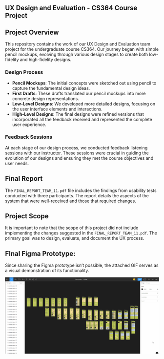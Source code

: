 ## UX Design and Evaluation - CS364 Course Project

## Project Overview
This repository contains the work of our UX Design and Evaluation team project for the undergraduate course CS364. Our journey began with simple pencil mockups, evolving through various design stages to create both low-fidelity and high-fidelity designs.

### Design Process
- **Pencil Mockups**: The initial concepts were sketched out using pencil to capture the fundamental design ideas.
- **First Drafts**: These drafts translated our pencil mockups into more concrete design representations.
- **Low-Level Designs**: We developed more detailed designs, focusing on the user interface elements and interactions.
- **High-Level Designs**: The final designs were refined versions that incorporated all the feedback received and represented the complete user experience.

### Feedback Sessions
At each stage of our design process, we conducted feedback listening sessions with our instructor. These sessions were crucial in guiding the evolution of our designs and ensuring they met the course objectives and user needs.

## Final Report
The `FINAL_REPORT_TEAM_11.pdf` file includes the findings from usability tests conducted with three participants. The report details the aspects of the system that were well-received and those that required changes.

## Project Scope
It is important to note that the scope of this project did not include implementing the changes suggested in the `FINAL_REPORT_TEAM_11.pdf`. The primary goal was to design, evaluate, and document the UX process.


## FInal Figma Prototype:
Since sharing the Figma prototype isn’t possible, the attached GIF serves as a visual demonstration of its functionality.

![til](./5_FIGMA_PRESENTATION.gif)
